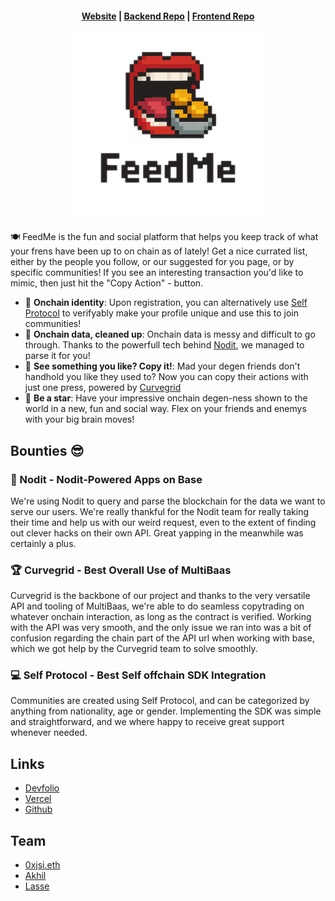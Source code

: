 <h4 align="center">
  <a href="https://sloths-warsaw.vercel.app/">Website</a> |
  <a href="https://github.com/degenesis-feed/backend">Backend Repo</a> |
  <a href="https://github.com/degenesis-feed/frontend">Frontend Repo</a>
  <p align="center">
    <img src="./assets/FeedMe.png" alt="Logo" width="300" height="auto">
  </p>
</h4>

🍽️ FeedMe is the fun and social platform that helps you keep track of what your frens have been up to on chain as of lately! Get a nice currated list, either by the people you follow, or our suggested for you page, or by specific communities! If you see an interesting transaction you'd like to mimic, then just hit the "Copy Action" - button. 

- 💃 **Onchain identity**: Upon registration, you can alternatively use [Self Protocol](https://self.xyz/) to verifyably make your profile unique and use this to join communities!
- 🧹 **Onchain data, cleaned up**: Onchain data is messy and difficult to go through. Thanks to the powerfull tech behind [Nodit](https://nodit.io), we managed to parse it for you!
- 🔎 **See something you like? Copy it!**: Mad your degen friends don't handhold you like they used to? Now you can copy their actions with just one press, powered by [Curvegrid](https://www.curvegrid.com)
- 💅 **Be a star**: Have your impressive onchain degen-ness shown to the world in a new, fun and social way. Flex on your friends and enemys with your big brain moves!

## Bounties 😎

### 💪 Nodit - Nodit-Powered Apps on Base
We're using Nodit to query and parse the blockchain for the data we want to serve our users. We're really thankful for the Nodit team for really taking their time and help us with our weird request, even to the extent of finding out clever hacks on their own API. Great yapping in the meanwhile was certainly a plus.

### 🏆 Curvegrid - Best Overall Use of MultiBaas
Curvegrid is the backbone of our project and thanks to the very versatile API and tooling of MultiBaas, we're able to do seamless copytrading on whatever onchain interaction, as long as the contract is verified. Working with the API was very smooth, and the only issue we ran into was a bit of confusion regarding the chain part of the API url when working with base, which we got help by the Curvegrid team to solve smoothly.

### 💻 Self Protocol - Best Self offchain SDK Integration
Communities are created using Self Protocol, and can be categorized by anything from nationality, age or gender. Implementing the SDK was simple and straightforward, and we where happy to receive great support whenever needed.

## Links

- [Devfolio](https://devfolio.co/projects/sloth-shaming-bea7)
- [Vercel](https://sloths-warsaw.vercel.app/)
- [Github](https://github.com/degenesis-feed)

## Team

- [0xjsi.eth](https://x.com/0xjsieth)
- [Akhil](https://x.com/akhilnanavati)
- [Lasse](https://x.com/VitalikButerin)